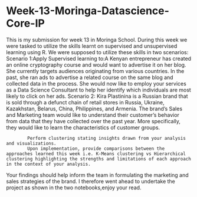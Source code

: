 # Week-13-Moringa-Datascience-Core-IP
This is my submission for week 13 in Moringa School.
During this week we were tasked to utilize the skills learnt on supervised and unsupervised learning using R.
We were supposed to utilize these skills in two scenarios:
Scenario 1:Apply Supervised learning to:A Kenyan entrepreneur has created an online cryptography course and would want to advertise it on her blog. She currently targets audiences originating from various countries. In the past, she ran ads to advertise a related course on the same blog and collected data in the process. She would now like to employ your services as a Data Science Consultant to help her identify which individuals are most likely to click on her ads. 
Scenario 2: Kira Plastinina is a Russian brand that is sold through a defunct chain of retail stores in Russia, Ukraine, Kazakhstan, Belarus, China, Philippines, and Armenia. The brand’s Sales and Marketing team would like to understand their customer’s behavior from data that they have collected over the past year. More specifically, they would like to learn the characteristics of customer groups.

            Perform clustering stating insights drawn from your analysis and visualizations.
            Upon implementation, provide comparisons between the approaches learned this week i.e. K-Means clustering vs Hierarchical clustering highlighting the strengths and limitations of each approach in the context of your analysis. 

Your findings should help inform the team in formulating the marketing and sales strategies of the brand. 
I therefore went ahead to undertake the project as shown in the two notebooks,enjoy your read.
